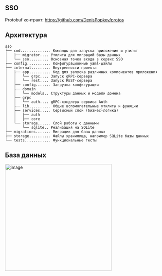 ## SSO

Protobuf контракт: https://github.com/DenisPopkov/protos

## Архитектура

``` text
sso
├── cmd.............. Команды для запуска приложения и утилит
│   ├── migrator.... Утилита для миграций базы данных
│   └── sso......... Основная точка входа в сервис SSO
├── config........... Конфигурационные yaml-файлы
├── internal......... Внутренности проекта
│   ├── app.......... Код для запуска различных компонентов приложения
│   │   └── grpc.... Запуск gRPC-сервера
│   │   └── rest.... Запуск REST-сервера
│   ├── config....... Загрузка конфигурации
│   ├── domain
│   │   └── models.. Структуры данных и модели домена
│   ├── grpc
│   │   └── auth.... gRPC-хэндлеры сервиса Auth
│   ├── lib.......... Общие вспомогательные утилиты и функции
│   ├── services..... Сервисный слой (бизнес-логика)
│   │   ├── auth
│   │   ├── core
│   └── storage...... Слой работы с данными
│       └── sqlite.. Реализация на SQLite
├── migrations....... Миграции для базы данных
├── storage.......... Файлы хранилища, например SQLite базы данных
└── tests............ Функциональные тесты
```

## База данных

<img width="350" alt="image" src="https://github.com/DenisPopkov/RusseLiteratureServer/assets/57343209/f36b8202-2881-4e43-9836-73e6af7f0458">
